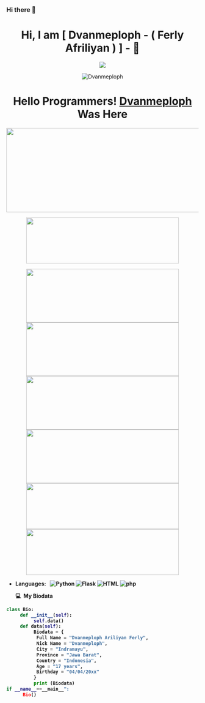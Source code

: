 ### Hi there 👋
<!--
**Dvanmeploph/Dvanmeploph** is a ✨ _special_ ✨ repository because its `README.md` (this file) appears on your GitHub profile.

Here are some ideas to get you started:



<h1 align="center"> Hello World :) </h1>
<p align="center">
•●•
</p>

<img src="https://github.com/Dvanmeploph/Dvanmeploph/blob/main/Hello World/status_me_status_90e259db678545f49a41faf12e095d58.jpg" width="640" title="Menu" alt="Menu">

      <!--![](https://github.com/Dvanmeploph/Dvanmeploph/blob/main/Hello%20World/status_me_status_90e259db678545f49a41faf12e095d58.jpg)-->
<p align="center"> <h1 align="center"> Hi, I am [ Dvanmeploph - ( Ferly Afriliyan ) ] - 👋</h1> </p>
<p align="center">
<a href="https://github.com/Denventa/"><img src="https://img.shields.io/badge/-Github-FFA116?style=for-the-badge&logo=Github&logoColor=black"/> </a>
</p>

<p align="center"> <img src="https://komarev.com/ghpvc/?username=Dvanmeploph&label=Profile%20views&color=0e75b6&style=flat" alt="Dvanmeploph"/></p>
<h1 align="center">
  <b>Hello Programmers!<b> <a href="https://www.facebook.com/Denventa.Xayonara.Team.UnlimitedARMY" target="blank">Dvanmeploph</a> Was Here
</h1>

<p align="center">
  <img width="600" height="220" src="https://github-readme-stats.vercel.app/api?username=Dvanmeploph&show_icons=true&theme=chartreuse-dark&locale=id">
</p>
<p align="center">
  <img width="400" height="120" src="https://github-readme-stats.vercel.app/api/top-langs/?username=Dvanmeploph&layout=compact&theme=chartreuse-dark">
</p>
<p align="center">
<a href="https://github.com/Dvanmeploph/sakera"><img width="400" height="140" src="https://github-readme-stats.vercel.app/api/pin/?username=Dvanmeploph&repo=sakera&theme=chartreuse-dark"></a>
<a href="https://github.com/Dvanmeploph/elite"><img width="400" height="140" src="https://github-readme-stats.vercel.app/api/pin/?username=Dvanmeploph&repo=elite&theme=chartreuse-dark"></a>
<a href="https://github.com/Dvanmeploph/DARK-FB"><img width="400" height="140" src="https://github-readme-stats.vercel.app/api/pin/?username=Dvanmeploph&repo=DARK-FB&theme=chartreuse-dark"></a>
<a href="https://github.com/Dvanmeploph/Dvanmeploph-C"><img width="400" height="140" src="https://github-readme-stats.vercel.app/api/pin/?username=Dvanmeploph&repo=Dvanmeploph-C&theme=chartreuse-dark"></a>
<a href="https://github.com/Dvanmeploph/facebook-tools"><img width="400" height="120" src="https://github-readme-stats.vercel.app/api/pin/?username=Dvanmeploph&repo=facebook-tools&theme=chartreuse-dark"></a>
<a href="https://github.com/Dvanmeploph/Get-Info"><img width="400" height="120" src="https://github-readme-stats.vercel.app/api/pin/?username=Dvanmeploph&repo=Get-Info&theme=chartreuse-dark"></a>


- Languages: &nbsp;
  ![Python](https://img.shields.io/badge/-Python-333333?style=flat&logo=Python&logoColor=007ACC)
  ![Flask](https://img.shields.io/badge/-Flask-333333?style=flat&logo=Flask&logoColor=007ACC)
  ![HTML](https://img.shields.io/badge/-HTML-333333?style=flat&logo=HTML5)
  ![php](https://img.shields.io/badge/-php-333333?style=flat&logo=php&logoColor=1572B6)
  
  **💻 &nbsp;My Biodata**
  
```python
class Bio:
     def __init__(self):
          self.data()
     def data(self):
          Biodata = {
           Full Name = "Dvanmeploph Ariliyan Ferly",
           Nick Name = "Dvanmeploph",
           City = "Indramayu",
           Province = "Jawa Barat",
           Country = "Indonesia",
           Age = "17 years",
           Birthday = "04/04/20xx"
          } 
          print (Biodata)
if __name__==__main__":
      Bio()
```
